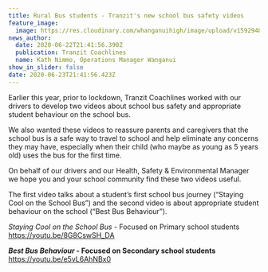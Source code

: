 ```yaml
---
title: Rural Bus students - Tranzit's new school bus safety videos
feature_image:
  image: https://res.cloudinary.com/whanganuihigh/image/upload/v1592948903/News/tranzit_logo.png
news_author:
  date: 2020-06-22T21:41:56.390Z
  publication: Tranzit Coachlines
  name: Kath Nimmo, Operations Manager Wanganui
show_in_slider: false
date: 2020-06-23T21:41:56.423Z
---
```

Earlier this year, prior to lockdown, Tranzit Coachlines worked with our drivers to develop two videos about school bus safety and appropriate student behaviour on the school bus.  

We also wanted these videos to reassure parents and caregivers that the school bus is a safe way to travel to school and help eliminate any concerns they may have, especially when their child (who maybe as young as 5 years old) uses the bus for the first time.

On behalf of our drivers and our Health, Safety & Environmental Manager we hope you and your school community find these two videos useful.

The first video talks about a student’s first school bus journey (“Staying Cool on the School Bus”) and the second video is about appropriate student behaviour on the school (“Best Bus Behaviour”).

_Staying Cool on the School Bus_ - Focused on Primary school students https://youtu.be/8G8CswSH_DA

**_Best Bus Behaviour_ - Focused on Secondary school students** https://youtu.be/e5vL6AhNBx0


